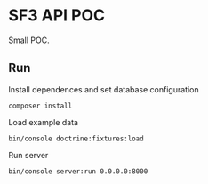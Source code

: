 SF3 API POC
========================

Small POC.

Run
--------------

Install dependences and set database configuration
```
composer install
```

Load example data
```
bin/console doctrine:fixtures:load
```

Run server
```
bin/console server:run 0.0.0.0:8000
```
